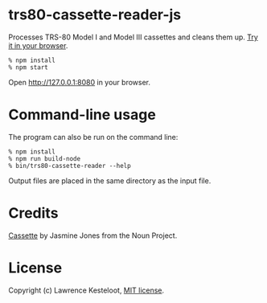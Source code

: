 # trs80-cassette-reader-js

Processes TRS-80 Model I and Model III cassettes and cleans them up.
[Try it in your browser](https://lkesteloot.github.io/trs80-cassette-reader-js/).

    % npm install
    % npm start

Open http://127.0.0.1:8080 in your browser.

# Command-line usage

The program can also be run on the command line:

    % npm install
    % npm run build-node
    % bin/trs80-cassette-reader --help

Output files are placed in the same directory as the input file.

# Credits

[Cassette](https://thenounproject.com/term/cassette/13639/) by Jasmine Jones from the Noun Project.

# License

Copyright (c) Lawrence Kesteloot, [MIT license](LICENSE).

